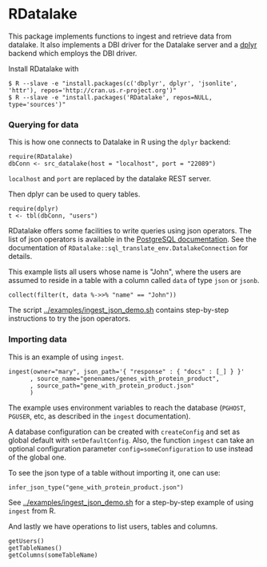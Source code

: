 # RDatalake

This package implements functions to ingest and retrieve data from datalake. It also
implements a DBI driver for the Datalake server and a [dplyr][dplyr]
backend which employs the DBI driver.

Install RDatalake with
```
$ R --slave -e "install.packages(c('dbplyr', dplyr', 'jsonlite', 'httr'), repos='http://cran.us.r-project.org')"
$ R --slave -e "install.packages('RDatalake', repos=NULL, type='sources')"
```

### Querying for data

This is how one connects to Datalake in R using the `dplyr` backend:
```
require(RDatalake)
dbConn <- src_datalake(host = "localhost", port = "22089")
```
`localhost` and `port` are replaced by the datalake REST server.

Then dplyr can be used to query tables.
```
require(dplyr)
t <- tbl(dbConn, "users")
```

RDatalake offers some facilities to write queries using json operators.
The list of json operators is available in the
[PostgreSQL documentation][pg-json]. See the documentation of
`RDatalake::sql_translate_env.DatalakeConnection` for details.

This example lists all users whose name is "John", where the users are
assumed to reside in a table with a column called `data` of type
`json` or `jsonb`.
```
collect(filter(t, data %->>% "name" == "John"))
```

The script [../examples/ingest_json_demo.sh][json_demo] contains step-by-step
instructions to try the json operators.


[dplyr]: https://cran.r-project.org/web/packages/dplyr/index.html
[pg-json]: https://www.postgresql.org/docs/9.5/static/functions-json.html
[json_demo]: ../examples/ingest_json_demo.sh

### Importing data

This is an example of using `ingest`.
```
ingest(owner="mary", json_path='{ "response" : { "docs" : [_] } }'
      , source_name="genenames/genes_with_protein_product",
      , source_path="gene_with_protein_product.json"
      )
```
The example uses environment variables to reach the database (`PGHOST`,
`PGUSER`, etc, as described in the `ingest` documentation).

A database configuration can be created with `createConfig` and set
as global default with `setDefaultConfig`. Also, the function `ingest`
can take an optional configuration parameter `config=someConfiguration`
to use instead of the global one.

To see the json type of a table without importing it, one can use:
```
infer_json_type("gene_with_protein_product.json")
```
See [../examples/ingest_json_demo.sh][json_demo] for a step-by-step
example of using `ingest` from R.

And lastly we have operations to list users, tables and columns.
```
getUsers()
getTableNames()
getColumns(someTableName)
```

[json_demo]: ../examples/ingest_json_demo.sh
[ingest]: ../ingest

